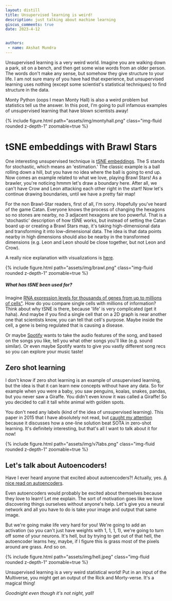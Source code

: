 ```yaml
---
layout: distill
title: Unsupervised learning is weird!
description: just talking about machine learning
giscus_comments: true
date: 2023-4-12


authors:
 - name: Akshat Mundra
---
```



Unsupervised learning is a very weird world. Imagine you are walking
down a park, sit on a bench, and then get some wise words from an older person.
The words don't make any sense, but somehow they give structure to your life. I am
not sure many of you have had that experience, but unsupervised learning uses nothing
(except some scientist's statistical techniques) to find structure in the data.




Monty Python (oops I mean Monty Hall) is also a weird problem but statistics tell us the answer.
In this post, I'm going to pull infamous examples of unsupervised learning that have blown scientists
away!


<div class="row mt-3">
   <div class="col-sm mt-3 mt-md-0">
       {% include figure.html path="assets/img/montyhall.png" class="img-fluid rounded z-depth-1" zoomable=true %}
   </div>
</div>


<h1>tSNE embeddings with Brawl Stars</h1>


One interesting unsupervised technique is <a href="https://www.jmlr.org/papers/volume9/vandermaaten08a/vandermaaten08a.pdf">tSNE embeddings</a>. The S stands for stochastic, which means an 'estimation.' The classic example is a ball rolling down a hill, but you have no idea where the ball is going to end up. Now comes an example related to what we love, playing Brawl Stars! As a brawler, you're noticing hmmm let's draw a boundary here. After all, we can't have Crow
and Leon attacking each other right in the start! Now let's continue drawing boundaries, until we have a pretty fair map!




For the non Brawl-Star readers, first of all, I'm sorry. Hopefully you've heard of the game Catan. Everyone knows
the process of changing the hexagons so no stones are nearby, no 3 adjacent hexagons are too powerful. That is a
'stochastic' description of how tSNE works, but instead of setting the Catan board up or creating a Brawl Stars map,
it's taking high-dimensional data and transforming it into low-dimensional data. The idea is that data points nearby
in high dimensions should also be nearby in the transformed dimensions (e.g. Leon and Leon should be close together,
but not Leon and Crow).


A really nice explanation with visualizations is <a href="https://www.enjoyalgorithms.com/blog/tsne-algorithm-in-ml">here</a>.


<div class="row mt-3">
   <div class="col-sm mt-3 mt-md-0">
       {% include figure.html path="assets/img/brawl.png" class="img-fluid rounded z-depth-1" zoomable=true %}
   </div>
</div>


<h5>What has tSNE been used for?</h5>
Imagine <a href="https://www.nature.com/articles/s41467-019-13056-x">RNA expression levels for thousands of genes from up to millions of cells"</a>. How do you compare single cells with millions of information? Think about why tSNE is there, because 'life' is very complicated (get it haha). And maybe if you find a single cell that on a 2D graph
is near another one that scientists know, you can tell that cell's purpose. Maybe inside the cell, a gene is being
regulated that is causing a disease.




Or maybe <a href="https://www.kaggle.com/code/vatsalmavani/music-recommendation-system-using-spotify-dataset">Spotify</a> wants to take the audio features of the song, and based on the songs you like, tell you what other songs you'll like (e.g. sound similar). Or even maybe Spotify wants to give you vastly different song recs so you can explore your music
taste!


<h2>Zero shot learning</h2>
I don't know if zero shot learning is an example of unsupervised learning, but the idea is that it
can learn new concepts without have any data. So for example when you were a baby, you saw penguins, koalas,
snakes, pandas, but you never saw a Giraffe. You didn't even know it was called a Giraffe! So you decided to
call it tall white animal with golden spots.




You don't need any labels (kind of the idea of unsupervised learning). This paper in 2015 that I have absolutely
not read, but <a href="https://proceedings.mlr.press/v37/romera-paredes15.html">caught my attention</a> because it
discusses how a one-line solution beat SOTA in zero-shot learning. It's definitely interesting, but that's all I want
to talk about it for now!


<div class="row mt-3">
   <div class="col-sm mt-3 mt-md-0">
       {% include figure.html path="assets/img/v7labs.png" class="img-fluid rounded z-depth-1" zoomable=true %}
   </div>
</div>


<h2>Let's talk about Autoencoders!</h2>
Have I ever heard anyone that excited about autoencoders?! Actually, yes. <a href = "http://ufldl.stanford.edu/tutorial/unsupervised/Autoencoders/">A nice read on autoencoders</a>.


Even autoencoders would probably be excited about themselves because they love to learn! Let me explain. The sort of
motivation goes like we love discovering things ourselves without anyone's help. Let's give you a neural network and
all you have to do is take your image and output that same image.




But we're going make life very hard for you! We're going to add an activation (so you can't just have weights with 1,
1, 1, 1), we're going to turn off some of your neurons. It's hell, but by trying to get out of that hell, the autoencoder learns hey, maybe, if I figure this is grass most of the pixels around are grass. And so on.


<div class="row mt-3">
   <div class="col-sm mt-3 mt-md-0">
       {% include figure.html path="assets/img/hell.jpeg" class="img-fluid rounded z-depth-1" zoomable=true %}
   </div>
</div>


Unsupervised learning is a very weird statistical world! Put in an input of the Multiverse, you might get an output
of the Rick and Morty-verse. It's a magical thing!








<i>Goodnight even though it's not night,
yall!</i>





